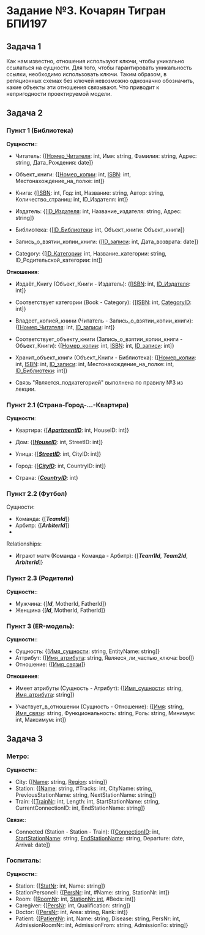 # Задание №3. Кочарян Тигран БПИ197
## Задача 1
Как нам известно, отношения используют ключи, чтобы уникально ссылаться на сущности. 
Для того, чтобы гарантировать уникальность ссылки, необходимо использовать ключи. 
Таким образом, в реляционных схемах без ключей невозможно однозначно обозначить, какие объекты эти отношения связывают.
Что приводит к непригодности проектируемой модели.


## Задача 2
### Пункт 1 (Библиотека)

<b>Сущности:</b>:

* Читатель: {[<ins>Номер_Читателя</ins>: int, Имя: string, Фамилия: string, Адрес: string, Дата_Рождения: date]}

* Объект_книги: {[<ins>Номер_копии</ins>: int, <ins>ISBN</ins>: int, Местонахождение_на_полке: int]}

* Книга: {[<ins>ISBN</ins>: int, Год: int, Название: string, Автор: string, Количество_страниц: int, ID_Издателя: int]}

* Издатель: {[<ins>ID_Издателя</ins>: int, Название_издателя: string, Адрес: string]}

* Библиотека: {[<ins>ID_Библиотеки</ins>: int, Объект_книги: Объект_книги]}

* Запись_о_взятии_копии_книги: {[<ins>ID_записи</ins>: int, Дата_возврата: date]}

* Category: {[<ins>ID_Категории</ins>: int, Название_категории: string, ID_Родительской_категории: int]}

<b>Отношения</b>:

* Издаёт_Книгу (Объект_Книги - Издатель): {[<ins>ISBN</ins>: int, <ins>ID_Издателя</ins>: int]}

* Соответствует категории (Book - Category): {[<ins>ISBN</ins>: int, <ins>CategoryID</ins>: int]}

* Владеет_копией_книни (Читатель - Запись_о_взятии_копии_книги): {[<ins>Номер_Читателя</ins>: int, <ins>ID_записи</ins>: int]}

* Соответствует_объекту_книги (Запись_о_взятии_копии_книги - Объект_Книги): {[<ins>Номер_копии</ins>: int, <ins>ISBN</ins>: int, <ins>ID_записи</ins>: int]}

* Хранит_объект_книги (Объект_Книги - Библиотека): {[<ins>Номер_копии</ins>: int, <ins>ISBN</ins>: int, <ins>ID_записи</ins>: int, Местонахождение_на_полке: int, <ins>ID_Библиотеки</ins>: int]}

* Связь "Является_подкатегорией" выполнена по правилу №3 из лекции.

### Пункт 2.1 (Страна-Город-...-Квартира)

<b>Сущности</b>:

* Квартира: {[<ins>***ApartmentID***</ins>: int, HouseID: int]}

* Дом: {[<ins>***HouseID***</ins>: int, StreetID: int]}

* Улица: {[<ins>***StreetID***</ins>: int, CityID: int]}

* Город: {[<ins>***CityID***</ins>: int, CountryID: int]}

* Страна: {<ins>***CountryID***</ins>: int}

### Пункт 2.2 (Футбол)
Сущности:
* Команда: {[***TeamId***]}
* Арбитр: {[***ArbiterId***]}
* 
Relationships:
* Играют матч (Команда - Команда - Арбитр): {[***Team1Id***, ***Team2Id***, ***ArbiterId***]}

### Пункт 2.3 (Родители)
<b>Сущности:</b>:
* Мужчина: {[***Id***, MotherId, FatherId]}
* Женщина {[***Id***, MotherId, FatherId]}

### Пункт 3 (ER-модель):
<b>Сущности:</b>:
* Сущность: {[<ins>Имя_сущности</ins>: string, EntityName: string]}
* Аттрибут: {[<ins>Имя_атрибута</ins>: string, Являеся_ли_частью_ключа: bool]}
* Отношение: {[<ins>Имя_связи</ins>]}

<b>Отношения</b>:

* Имеет атрибуты (Сущность - Атрибут): {[<ins>Имя_сущности</ins>: string, <ins>Имя_атрибута</ins>: string]}

* Участвует_в_отношении (Сущность - Отношение): {[<ins>Имя</ins>: string, <ins>Имя_связи</ins>: string, Функциональность: string, Роль: string, Минимум: int, Максимум: int]}


## Задача 3
### Метро:
<b>Сущности:</b>:
* City: {[<ins>Name</ins>: string, <ins>Region</ins>: string]}
* Station: {[<ins>Name</ins>: string, #Tracks: int, CityName: string, PreviousStationName: string, NextStationName: string]}
* Train: {[<ins>TrainNr</ins>: int, Length: int, StartStationName: string, CurrentConnectionID: int, EndStationName: string]}

<b>Связи:</b>:
* Connected (Station - Station - Train): {[<ins>ConnectionID</ins>: int, <ins>StartStationName</ins>: string, <ins>EndStationName</ins>: string, Departure: date, Arrival: date]}

### Госпиталь:
<b>Сущности:</b>:
* Station: {[<ins>StatNr</ins>: int, Name: string]}
* StationPersonell: {[<ins>PersNr</ins>: int, #Name: string, StationNr: int]}
* Room: {[<ins>RoomNr</ins>: int, <ins>StationNr: int</ins>, #Beds: int]}
* Caregiver: {[<ins>PersNr</ins>: int, Qualification: string]}
* Doctor: {[<ins>PersNr</ins>: int, Area: string, Rank: int]}
* Patient: {[<ins>PatientNr</ins>: int, Name: string, Disease: string, PersNr: int, AdmissionRoomNr: int, AdmissionFrom: string, AdmissionTo: string]}
